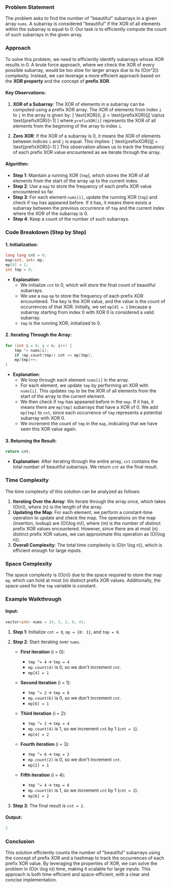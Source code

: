 ### Problem Statement

The problem asks to find the number of "beautiful" subarrays in a given array `nums`. A subarray is considered "beautiful" if the XOR of all elements within the subarray is equal to 0. Our task is to efficiently compute the count of such subarrays in the given array.

### Approach

To solve this problem, we need to efficiently identify subarrays whose XOR results in 0. A brute force approach, where we check the XOR of every possible subarray, would be too slow for larger arrays due to its \(O(n^2)\) complexity. Instead, we can leverage a more efficient approach based on the **XOR property** and the concept of **prefix XOR**.

#### Key Observations:
1. **XOR of a Subarray**: The XOR of elements in a subarray can be computed using a prefix XOR array. The XOR of elements from index `i` to `j` in the array is given by:
   \[
   \text{XOR}(i, j) = \text{prefixXOR}[j] \oplus \text{prefixXOR}[i-1]
   \]
   where `prefixXOR[i]` represents the XOR of all elements from the beginning of the array to index `i`.

2. **Zero XOR**: If the XOR of a subarray is 0, it means the XOR of elements between indices `i` and `j` is equal. This implies:
   \[
   \text{prefixXOR}[j] = \text{prefixXOR}[i-1]
   \]
   This observation allows us to track the frequency of each prefix XOR value encountered as we iterate through the array.

#### Algorithm:
- **Step 1**: Maintain a running XOR (`tmp`), which stores the XOR of all elements from the start of the array up to the current index.
- **Step 2**: Use a `map` to store the frequency of each prefix XOR value encountered so far.
- **Step 3**: For each element `nums[i]`, update the running XOR (`tmp`) and check if `tmp` has appeared before. If it has, it means there exists a subarray between the previous occurrence of `tmp` and the current index where the XOR of the subarray is 0.
- **Step 4**: Keep a count of the number of such subarrays.

### Code Breakdown (Step by Step)

#### 1. **Initialization**:
```cpp
long long cnt = 0;
map<int, int> mp;
mp[0] = 1;
int tmp = 0;
```
- **Explanation**: 
  - We initialize `cnt` to 0, which will store the final count of beautiful subarrays.
  - We use a `map` `mp` to store the frequency of each prefix XOR encountered. The key is the XOR value, and the value is the count of occurrences of that XOR. Initially, we set `mp[0] = 1` because a subarray starting from index 0 with XOR 0 is considered a valid subarray.
  - `tmp` is the running XOR, initialized to 0.

#### 2. **Iterating Through the Array**:
```cpp
for (int i = 0; i < n; i++) {
    tmp ^= nums[i];
    if (mp.count(tmp)) cnt += mp[tmp];
    mp[tmp]++;
}
```
- **Explanation**:
  - We loop through each element `nums[i]` in the array.
  - For each element, we update `tmp` by performing an XOR with `nums[i]`. This updates `tmp` to be the XOR of all elements from the start of the array to the current element.
  - We then check if `tmp` has appeared before in the `map`. If it has, it means there are `mp[tmp]` subarrays that have a XOR of 0. We add `mp[tmp]` to `cnt`, since each occurrence of `tmp` represents a potential subarray with XOR 0.
  - We increment the count of `tmp` in the `map`, indicating that we have seen this XOR value again.

#### 3. **Returning the Result**:
```cpp
return cnt;
```
- **Explanation**: After iterating through the entire array, `cnt` contains the total number of beautiful subarrays. We return `cnt` as the final result.

### Time Complexity

The time complexity of this solution can be analyzed as follows:
1. **Iterating Over the Array**: We iterate through the array once, which takes \(O(n)\), where \(n\) is the length of the array.
2. **Updating the Map**: For each element, we perform a constant-time operation to update and check the map. The operations on the map (insertion, lookup) are \(O(\log m)\), where \(m\) is the number of distinct prefix XOR values encountered. However, since there are at most \(n\) distinct prefix XOR values, we can approximate this operation as \(O(\log n)\).
3. **Overall Complexity**: The total time complexity is \(O(n \log n)\), which is efficient enough for large inputs.

### Space Complexity

The space complexity is \(O(n)\) due to the space required to store the map `mp`, which can hold at most \(n\) distinct prefix XOR values. Additionally, the space used for the `tmp` variable is constant.

### Example Walkthrough

#### Input:
```cpp
vector<int> nums = {4, 2, 2, 6, 4};
```

1. **Step 1**: Initialize `cnt = 0`, `mp = {0: 1}`, and `tmp = 0`.
2. **Step 2**: Start iterating over `nums`.
   - **First iteration** (i = 0): 
     - `tmp ^= 4` → `tmp = 4`
     - `mp.count(4)` is 0, so we don't increment `cnt`.
     - `mp[4] = 1`
   
   - **Second iteration** (i = 1):
     - `tmp ^= 2` → `tmp = 6`
     - `mp.count(6)` is 0, so we don't increment `cnt`.
     - `mp[6] = 1`
   
   - **Third iteration** (i = 2):
     - `tmp ^= 2` → `tmp = 4`
     - `mp.count(4)` is 1, so we increment `cnt` by 1 (`cnt = 1`).
     - `mp[4] = 2`
   
   - **Fourth iteration** (i = 3):
     - `tmp ^= 6` → `tmp = 2`
     - `mp.count(2)` is 0, so we don't increment `cnt`.
     - `mp[2] = 1`
   
   - **Fifth iteration** (i = 4):
     - `tmp ^= 4` → `tmp = 6`
     - `mp.count(6)` is 1, so we increment `cnt` by 1 (`cnt = 2`).
     - `mp[6] = 2`

3. **Step 3**: The final result is `cnt = 2`.

#### Output:
```cpp
2
```

### Conclusion

This solution efficiently counts the number of "beautiful" subarrays using the concept of prefix XOR and a hashmap to track the occurrences of each prefix XOR value. By leveraging the properties of XOR, we can solve the problem in \(O(n \log n)\) time, making it scalable for large inputs. This approach is both time-efficient and space-efficient, with a clear and concise implementation.